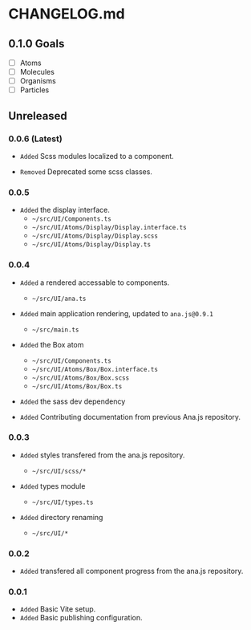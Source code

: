 # CHANGELOG.md

## **0.1.0** Goals

- [ ] Atoms
- [ ] Molecules
- [ ] Organisms
- [ ] Particles

## Unreleased

### **0.0.6** (Latest)

- `Added` Scss modules localized to a component.

- `Removed` Deprecated some scss classes.

### **0.0.5**

- `Added` the display interface.
  - `~/src/UI/Components.ts`
  - `~/src/UI/Atoms/Display/Display.interface.ts`
  - `~/src/UI/Atoms/Display/Display.scss`
  - `~/src/UI/Atoms/Display/Display.ts`

### **0.0.4**

- `Added` a rendered accessable to components.
  - `~/src/UI/ana.ts`

- `Added` main application rendering, updated to `ana.js@0.9.1`
  - `~/src/main.ts`

- `Added` the Box atom
  - `~/src/UI/Components.ts`
  - `~/src/UI/Atoms/Box/Box.interface.ts`
  - `~/src/UI/Atoms/Box/Box.scss`
  - `~/src/UI/Atoms/Box/Box.ts`

- `Added` the sass dev dependency

- `Added` Contributing documentation from previous Ana.js repository.

### **0.0.3**

- `Added` styles transfered from the ana.js repository.
  - `~/src/UI/scss/*`

- `Added` types module
  - `~/src/UI/types.ts`

- `Added` directory renaming
  - `~/src/UI/*`

### **0.0.2**

- `Added` transfered all component progress from the ana.js repository.

### **0.0.1**

- `Added` Basic Vite setup.
- `Added` Basic publishing configuration.
